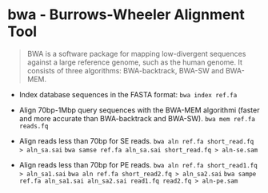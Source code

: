    # bwa - Burrows-Wheeler Alignment Tool

   > BWA is a software package for mapping low-divergent sequences against a large reference genome, such as the human genome. It consists of three algorithms: BWA-backtrack, BWA-SW and BWA-MEM.

  - Index database sequences in the FASTA format:
    `bwa index ref.fa`

  - Align 70bp-1Mbp query sequences with the BWA-MEM algorithmi (faster and more accurate than BWA-backtrack and BWA-SW). 
     `bwa mem ref.fa reads.fq`

  - Align reads less than 70bp for SE reads.
    `bwa aln ref.fa short_read.fq > aln_sa.sai`
    `bwa samse ref.fa aln_sa.sai short_read.fq > aln-se.sam`

  - Align reads less than 70bp for PE reads.
   `bwa aln ref.fa short_read1.fq > aln_sa1.sai`
   `bwa aln ref.fa short_read2.fq > aln_sa2.sai`
   `bwa sampe ref.fa aln_sa1.sai aln_sa2.sai read1.fq read2.fq > aln-pe.sam`
